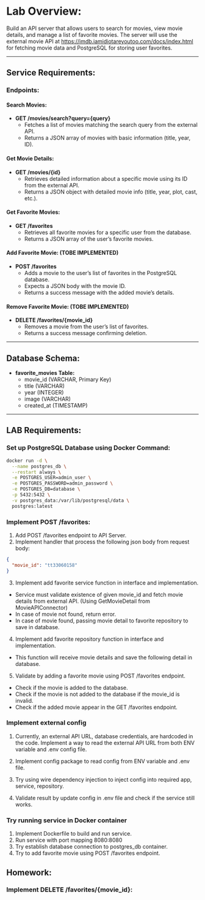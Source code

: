 # Lab Overview:

Build an API server that allows users to search for movies, view movie details, and manage a list of favorite movies.
The server will use the external movie API at https://imdb.iamidiotareyoutoo.com/docs/index.html for fetching movie data
and PostgreSQL for storing user favorites.

----------------

## Service Requirements:

### Endpoints:

#### Search Movies:

- **GET /movies/search?query={query}**
    - Fetches a list of movies matching the search query from the external API.
    - Returns a JSON array of movies with basic information (title, year, ID).

#### Get Movie Details:

- **GET /movies/{id}**
    - Retrieves detailed information about a specific movie using its ID from the external API.
    - Returns a JSON object with detailed movie info (title, year, plot, cast, etc.).

#### Get Favorite Movies:

- **GET /favorites**
    - Retrieves all favorite movies for a specific user from the database.
    - Returns a JSON array of the user’s favorite movies.

#### Add Favorite Movie: (TOBE IMPLEMENTED)

- **POST /favorites**
    - Adds a movie to the user’s list of favorites in the PostgreSQL database.
    - Expects a JSON body with the movie ID.
    - Returns a success message with the added movie’s details.

#### Remove Favorite Movie: (TOBE IMPLEMENTED)

- **DELETE /favorites/{movie_id}**
    - Removes a movie from the user’s list of favorites.
    - Returns a success message confirming deletion.

----------------

## Database Schema:

- **favorite_movies Table:**
    - movie_id (VARCHAR, Primary Key)
    - title (VARCHAR)
    - year (INTEGER)
    - image (VARCHAR)
    - created_at (TIMESTAMP)

----------------

## LAB Requirements:

### Set up PostgreSQL Database using Docker Command:

```bash
docker run -d \
  --name postgres_db \
  --restart always \
  -e POSTGRES_USER=admin_user \
  -e POSTGRES_PASSWORD=admin_password \
  -e POSTGRES_DB=database \
  -p 5432:5432 \
  -v postgres_data:/var/lib/postgresql/data \
  postgres:latest
```

### Implement POST /favorites:

1. Add POST /favorites endpoint to API Server.
2. Implement handler that process the following json body from request body:

```json
{
  "movie_id": "tt33060158"
}
```

3. Implement add favorite service function in interface and implementation.

- Service must validate existence of given movie_id and fetch movie details from external API. (Using GetMovieDetail
  from MovieAPIConnector)
- In case of movie not found, return error.
- In case of movie found, passing movie detail to favorite repository to save in database.

4. Implement add favorite repository function in interface and implementation.

- This function will receive movie details and save the following detail in database.

5. Validate by adding a favorite movie using POST /favorites endpoint.

- Check if the movie is added to the database.
- Check if the movie is not added to the database if the movie_id is invalid.
- Check if the added movie appear in the GET /favorites endpoint.

### Implement external config

1. Currently, an external API URL, database credentials, are hardcoded in the code.
   Implement a way to read the external API URL from both ENV variable and .env config file.

2. Implement config package to read config from ENV variable and .env file.

3. Try using wire dependency injection to inject config into required app, service, repository.

4. Validate result by update config in .env file and check if the service still works.

### Try running service in Docker container

1. Implement Dockerfile to build and run service.
2. Run service with port mapping 8080:8080
3. Try establish database connection to postgres_db container.
4. Try to add favorite movie using POST /favorites endpoint.

## Homework: 
### Implement DELETE /favorites/{movie_id}: